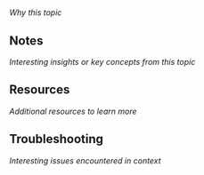 # <TOPIC>

_Why this topic_

## Notes

_Interesting insights or key concepts from this topic_


## Resources

_Additional resources to learn more_


## Troubleshooting

_Interesting issues encountered in context_

